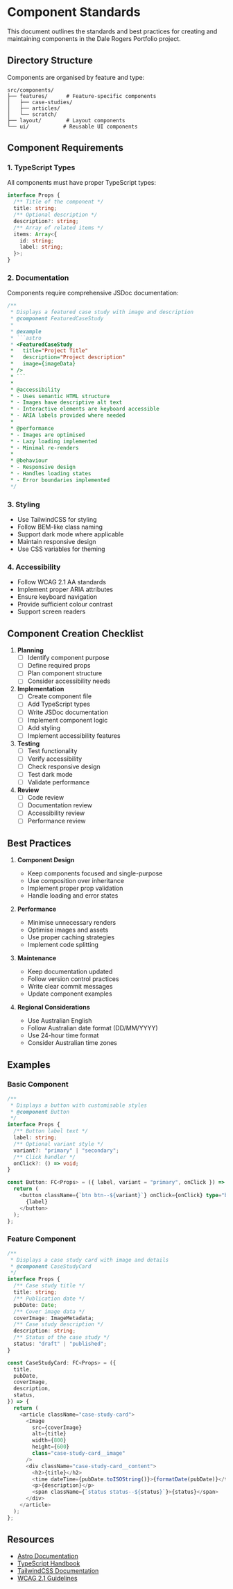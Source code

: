 # Component Standards

This document outlines the standards and best practices for creating and maintaining components in the Dale Rogers Portfolio project.

## Directory Structure

Components are organised by feature and type:

```
src/components/
├── features/      # Feature-specific components
│   ├── case-studies/
│   ├── articles/
│   └── scratch/
├── layout/        # Layout components
└── ui/           # Reusable UI components
```

## Component Requirements

### 1. TypeScript Types

All components must have proper TypeScript types:

```typescript
interface Props {
  /** Title of the component */
  title: string;
  /** Optional description */
  description?: string;
  /** Array of related items */
  items: Array<{
    id: string;
    label: string;
  }>;
}
```

### 2. Documentation

Components require comprehensive JSDoc documentation:

````typescript
/**
 * Displays a featured case study with image and description
 * @component FeaturedCaseStudy
 *
 * @example
 * ```astro
 * <FeaturedCaseStudy
 *   title="Project Title"
 *   description="Project description"
 *   image={imageData}
 * />
 * ```
 *
 * @accessibility
 * - Uses semantic HTML structure
 * - Images have descriptive alt text
 * - Interactive elements are keyboard accessible
 * - ARIA labels provided where needed
 *
 * @performance
 * - Images are optimised
 * - Lazy loading implemented
 * - Minimal re-renders
 *
 * @behaviour
 * - Responsive design
 * - Handles loading states
 * - Error boundaries implemented
 */
````

### 3. Styling

- Use TailwindCSS for styling
- Follow BEM-like class naming
- Support dark mode where applicable
- Maintain responsive design
- Use CSS variables for theming

### 4. Accessibility

- Follow WCAG 2.1 AA standards
- Implement proper ARIA attributes
- Ensure keyboard navigation
- Provide sufficient colour contrast
- Support screen readers

## Component Creation Checklist

1. **Planning**
   - [ ] Identify component purpose
   - [ ] Define required props
   - [ ] Plan component structure
   - [ ] Consider accessibility needs

2. **Implementation**
   - [ ] Create component file
   - [ ] Add TypeScript types
   - [ ] Write JSDoc documentation
   - [ ] Implement component logic
   - [ ] Add styling
   - [ ] Implement accessibility features

3. **Testing**
   - [ ] Test functionality
   - [ ] Verify accessibility
   - [ ] Check responsive design
   - [ ] Test dark mode
   - [ ] Validate performance

4. **Review**
   - [ ] Code review
   - [ ] Documentation review
   - [ ] Accessibility review
   - [ ] Performance review

## Best Practices

1. **Component Design**
   - Keep components focused and single-purpose
   - Use composition over inheritance
   - Implement proper prop validation
   - Handle loading and error states

2. **Performance**
   - Minimise unnecessary renders
   - Optimise images and assets
   - Use proper caching strategies
   - Implement code splitting

3. **Maintenance**
   - Keep documentation updated
   - Follow version control practices
   - Write clear commit messages
   - Update component examples

4. **Regional Considerations**
   - Use Australian English
   - Follow Australian date format (DD/MM/YYYY)
   - Use 24-hour time format
   - Consider Australian time zones

## Examples

### Basic Component

```typescript
/**
 * Displays a button with customisable styles
 * @component Button
 */
interface Props {
  /** Button label text */
  label: string;
  /** Optional variant style */
  variant?: "primary" | "secondary";
  /** Click handler */
  onClick?: () => void;
}

const Button: FC<Props> = ({ label, variant = "primary", onClick }) => {
  return (
    <button className={`btn btn--${variant}`} onClick={onClick} type="button">
      {label}
    </button>
  );
};
```

### Feature Component

```typescript
/**
 * Displays a case study card with image and details
 * @component CaseStudyCard
 */
interface Props {
  /** Case study title */
  title: string;
  /** Publication date */
  pubDate: Date;
  /** Cover image data */
  coverImage: ImageMetadata;
  /** Case study description */
  description: string;
  /** Status of the case study */
  status: "draft" | "published";
}

const CaseStudyCard: FC<Props> = ({
  title,
  pubDate,
  coverImage,
  description,
  status,
}) => {
  return (
    <article className="case-study-card">
      <Image
        src={coverImage}
        alt={title}
        width={800}
        height={600}
        class="case-study-card__image"
      />
      <div className="case-study-card__content">
        <h2>{title}</h2>
        <time dateTime={pubDate.toISOString()}>{formatDate(pubDate)}</time>
        <p>{description}</p>
        <span className={`status status--${status}`}>{status}</span>
      </div>
    </article>
  );
};
```

## Resources

- [Astro Documentation](https://docs.astro.build)
- [TypeScript Handbook](https://www.typescriptlang.org/docs/handbook)
- [TailwindCSS Documentation](https://tailwindcss.com/docs)
- [WCAG 2.1 Guidelines](https://www.w3.org/WAI/WCAG21/quickref/)
